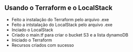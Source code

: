 ## Usando o Terraform e o LocalStack
- Feito a instalação do Terraform pelo arquivo .exe
- Feito a intstalação do LocalStack pelo arquivo .exe
- Inciado o LocalStack
- Criado o main.tf para criar o bucket S3 e a lista dynamoDB
- Iniciado o Terraform
- Recursos criados com sucesso
